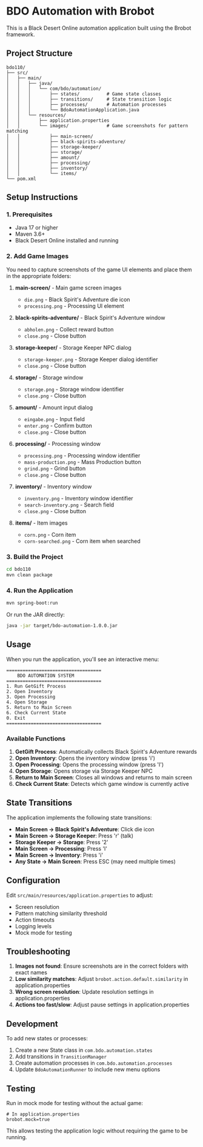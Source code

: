 # BDO Automation with Brobot

This is a Black Desert Online automation application built using the Brobot framework.

## Project Structure

```
bdo110/
├── src/
│   ├── main/
│   │   ├── java/
│   │   │   └── com/bdo/automation/
│   │   │       ├── states/          # Game state classes
│   │   │       ├── transitions/     # State transition logic
│   │   │       ├── processes/       # Automation processes
│   │   │       └── BdoAutomationApplication.java
│   │   └── resources/
│   │       ├── application.properties
│   │       └── images/              # Game screenshots for pattern matching
│   │           ├── main-screen/
│   │           ├── black-spirits-adventure/
│   │           ├── storage-keeper/
│   │           ├── storage/
│   │           ├── amount/
│   │           ├── processing/
│   │           ├── inventory/
│   │           └── items/
└── pom.xml
```

## Setup Instructions

### 1. Prerequisites
- Java 17 or higher
- Maven 3.6+
- Black Desert Online installed and running

### 2. Add Game Images

You need to capture screenshots of the game UI elements and place them in the appropriate folders:

1. **main-screen/** - Main game screen images
   - `die.png` - Black Spirit's Adventure die icon
   - `processing.png` - Processing UI element

2. **black-spirits-adventure/** - Black Spirit's Adventure window
   - `abholen.png` - Collect reward button
   - `close.png` - Close button

3. **storage-keeper/** - Storage Keeper NPC dialog
   - `storage-keeper.png` - Storage Keeper dialog identifier
   - `close.png` - Close button

4. **storage/** - Storage window
   - `storage.png` - Storage window identifier
   - `close.png` - Close button

5. **amount/** - Amount input dialog
   - `eingabe.png` - Input field
   - `enter.png` - Confirm button
   - `close.png` - Close button

6. **processing/** - Processing window
   - `processing.png` - Processing window identifier
   - `mass-production.png` - Mass Production button
   - `grind.png` - Grind button
   - `close.png` - Close button

7. **inventory/** - Inventory window
   - `inventory.png` - Inventory window identifier
   - `search-inventory.png` - Search field
   - `close.png` - Close button

8. **items/** - Item images
   - `corn.png` - Corn item
   - `corn-searched.png` - Corn item when searched

### 3. Build the Project

```bash
cd bdo110
mvn clean package
```

### 4. Run the Application

```bash
mvn spring-boot:run
```

Or run the JAR directly:

```bash
java -jar target/bdo-automation-1.0.0.jar
```

## Usage

When you run the application, you'll see an interactive menu:

```
===================================
    BDO AUTOMATION SYSTEM
===================================
1. Run GetGift Process
2. Open Inventory
3. Open Processing
4. Open Storage
5. Return to Main Screen
6. Check Current State
0. Exit
===================================
```

### Available Functions

1. **GetGift Process**: Automatically collects Black Spirit's Adventure rewards
2. **Open Inventory**: Opens the inventory window (press 'i')
3. **Open Processing**: Opens the processing window (press 'l')
4. **Open Storage**: Opens storage via Storage Keeper NPC
5. **Return to Main Screen**: Closes all windows and returns to main screen
6. **Check Current State**: Detects which game window is currently active

## State Transitions

The application implements the following state transitions:

- **Main Screen → Black Spirit's Adventure**: Click die icon
- **Main Screen → Storage Keeper**: Press 'r' (talk)
- **Storage Keeper → Storage**: Press '2'
- **Main Screen → Processing**: Press 'l'
- **Main Screen → Inventory**: Press 'i'
- **Any State → Main Screen**: Press ESC (may need multiple times)

## Configuration

Edit `src/main/resources/application.properties` to adjust:

- Screen resolution
- Pattern matching similarity threshold
- Action timeouts
- Logging levels
- Mock mode for testing

## Troubleshooting

1. **Images not found**: Ensure screenshots are in the correct folders with exact names
2. **Low similarity matches**: Adjust `brobot.action.default.similarity` in application.properties
3. **Wrong screen resolution**: Update resolution settings in application.properties
4. **Actions too fast/slow**: Adjust pause settings in application.properties

## Development

To add new states or processes:

1. Create a new State class in `com.bdo.automation.states`
2. Add transitions in `TransitionManager`
3. Create automation processes in `com.bdo.automation.processes`
4. Update `BdoAutomationRunner` to include new menu options

## Testing

Run in mock mode for testing without the actual game:

```properties
# In application.properties
brobot.mock=true
```

This allows testing the application logic without requiring the game to be running.